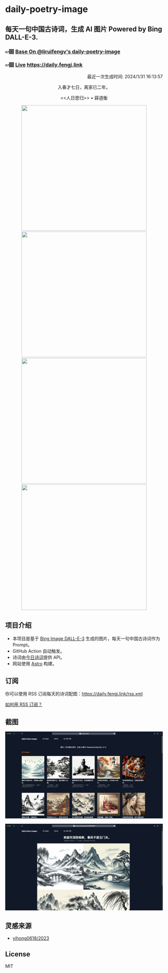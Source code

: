 
# daily-poetry-image

## 每天一句中国古诗词，生成 AI 图片 Powered by Bing DALL-E-3.

### 👉🏽 [Base On @liruifengv's daily-poetry-image](https://github.com/liruifengv/daily-poetry-image)

### 👉🏽 [Live](https://daily.fengj.link) https://daily.fengj.link

<p align="right">
  最近一次生成时间: 2024/1/31 16:13:57
</p>
<p align="center">
入春才七日，离家已二年。
</p>
<p align="center">
<<人日思归>> • 薛道衡
</p>
<p align="center">
<img src="https://tse4.mm.bing.net/th/id/OIG4.OMJ3KsHSgmz7JuDUbS4b" height="400" width="400" />
<img src="https://tse2.mm.bing.net/th/id/OIG4.TpJGAw560VlfsBXpt9lR" height="400" width="400" />
<img src="https://tse4.mm.bing.net/th/id/OIG4.DFxkEaE5_gAg1tGSQFkT" height="400" width="400" />
<img src="https://tse4.mm.bing.net/th/id/OIG4.BecgET9gHdeLNWd6NuZa" height="400" width="400" />
</p>

## 项目介绍

-   本项目是基于 [Bing Image DALL-E-3](https://www.bing.com/images/create) 生成的图片，每天一句中国古诗词作为 Prompt。
-   GitHub Action 自动触发。
-   诗词由[今日诗词](https://www.jinrishici.com/)提供 API。
-   网站使用 [Astro](https://astro.build) 构建。

## 订阅

你可以使用 RSS 订阅每天的诗词配图：https://daily.fengj.link/rss.xml

[如何用 RSS 订阅？](https://zhuanlan.zhihu.com/p/55026716)

## 截图

![图片列表](./screenshots/Snipaste_2023-12-28_21-00-26.png)

![图片详情](./screenshots/Snipaste_2023-12-28_21-00-53.png)

## 灵感来源

-   [yihong0618/2023](https://github.com/yihong0618/2023)

## License

MIT
